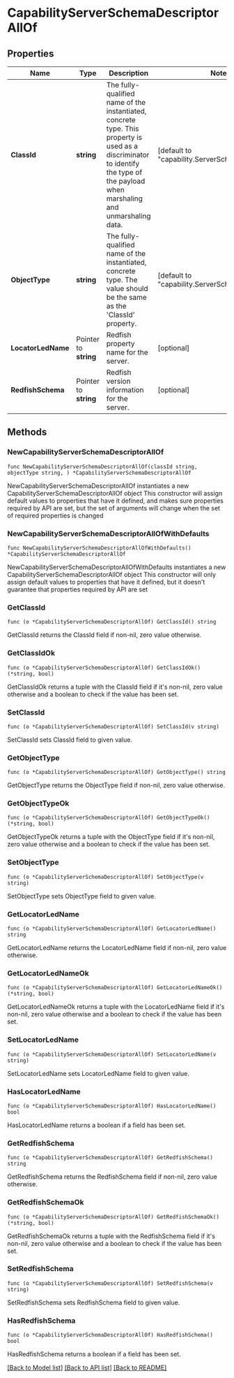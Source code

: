 # CapabilityServerSchemaDescriptorAllOf

## Properties

Name | Type | Description | Notes
------------ | ------------- | ------------- | -------------
**ClassId** | **string** | The fully-qualified name of the instantiated, concrete type. This property is used as a discriminator to identify the type of the payload when marshaling and unmarshaling data. | [default to "capability.ServerSchemaDescriptor"]
**ObjectType** | **string** | The fully-qualified name of the instantiated, concrete type. The value should be the same as the &#39;ClassId&#39; property. | [default to "capability.ServerSchemaDescriptor"]
**LocatorLedName** | Pointer to **string** | Redfish property name for the server. | [optional] 
**RedfishSchema** | Pointer to **string** | Redfish version information for the server. | [optional] 

## Methods

### NewCapabilityServerSchemaDescriptorAllOf

`func NewCapabilityServerSchemaDescriptorAllOf(classId string, objectType string, ) *CapabilityServerSchemaDescriptorAllOf`

NewCapabilityServerSchemaDescriptorAllOf instantiates a new CapabilityServerSchemaDescriptorAllOf object
This constructor will assign default values to properties that have it defined,
and makes sure properties required by API are set, but the set of arguments
will change when the set of required properties is changed

### NewCapabilityServerSchemaDescriptorAllOfWithDefaults

`func NewCapabilityServerSchemaDescriptorAllOfWithDefaults() *CapabilityServerSchemaDescriptorAllOf`

NewCapabilityServerSchemaDescriptorAllOfWithDefaults instantiates a new CapabilityServerSchemaDescriptorAllOf object
This constructor will only assign default values to properties that have it defined,
but it doesn't guarantee that properties required by API are set

### GetClassId

`func (o *CapabilityServerSchemaDescriptorAllOf) GetClassId() string`

GetClassId returns the ClassId field if non-nil, zero value otherwise.

### GetClassIdOk

`func (o *CapabilityServerSchemaDescriptorAllOf) GetClassIdOk() (*string, bool)`

GetClassIdOk returns a tuple with the ClassId field if it's non-nil, zero value otherwise
and a boolean to check if the value has been set.

### SetClassId

`func (o *CapabilityServerSchemaDescriptorAllOf) SetClassId(v string)`

SetClassId sets ClassId field to given value.


### GetObjectType

`func (o *CapabilityServerSchemaDescriptorAllOf) GetObjectType() string`

GetObjectType returns the ObjectType field if non-nil, zero value otherwise.

### GetObjectTypeOk

`func (o *CapabilityServerSchemaDescriptorAllOf) GetObjectTypeOk() (*string, bool)`

GetObjectTypeOk returns a tuple with the ObjectType field if it's non-nil, zero value otherwise
and a boolean to check if the value has been set.

### SetObjectType

`func (o *CapabilityServerSchemaDescriptorAllOf) SetObjectType(v string)`

SetObjectType sets ObjectType field to given value.


### GetLocatorLedName

`func (o *CapabilityServerSchemaDescriptorAllOf) GetLocatorLedName() string`

GetLocatorLedName returns the LocatorLedName field if non-nil, zero value otherwise.

### GetLocatorLedNameOk

`func (o *CapabilityServerSchemaDescriptorAllOf) GetLocatorLedNameOk() (*string, bool)`

GetLocatorLedNameOk returns a tuple with the LocatorLedName field if it's non-nil, zero value otherwise
and a boolean to check if the value has been set.

### SetLocatorLedName

`func (o *CapabilityServerSchemaDescriptorAllOf) SetLocatorLedName(v string)`

SetLocatorLedName sets LocatorLedName field to given value.

### HasLocatorLedName

`func (o *CapabilityServerSchemaDescriptorAllOf) HasLocatorLedName() bool`

HasLocatorLedName returns a boolean if a field has been set.

### GetRedfishSchema

`func (o *CapabilityServerSchemaDescriptorAllOf) GetRedfishSchema() string`

GetRedfishSchema returns the RedfishSchema field if non-nil, zero value otherwise.

### GetRedfishSchemaOk

`func (o *CapabilityServerSchemaDescriptorAllOf) GetRedfishSchemaOk() (*string, bool)`

GetRedfishSchemaOk returns a tuple with the RedfishSchema field if it's non-nil, zero value otherwise
and a boolean to check if the value has been set.

### SetRedfishSchema

`func (o *CapabilityServerSchemaDescriptorAllOf) SetRedfishSchema(v string)`

SetRedfishSchema sets RedfishSchema field to given value.

### HasRedfishSchema

`func (o *CapabilityServerSchemaDescriptorAllOf) HasRedfishSchema() bool`

HasRedfishSchema returns a boolean if a field has been set.


[[Back to Model list]](../README.md#documentation-for-models) [[Back to API list]](../README.md#documentation-for-api-endpoints) [[Back to README]](../README.md)


